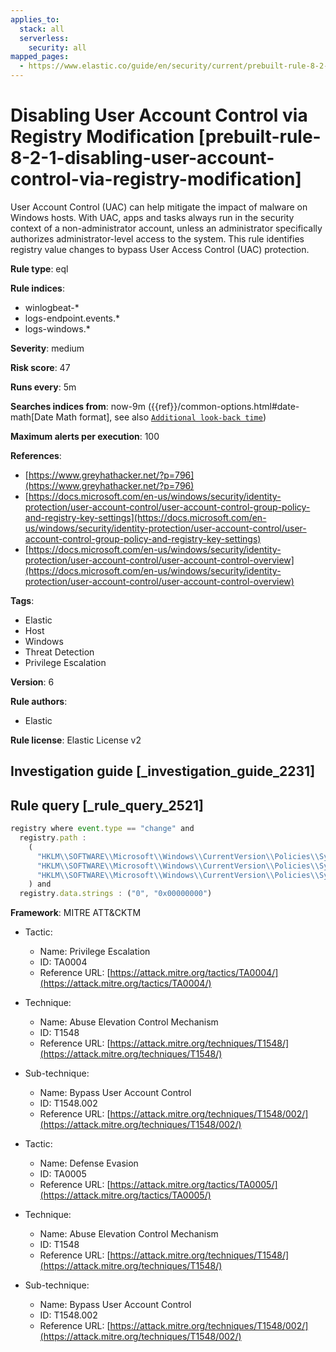 ```yaml
---
applies_to:
  stack: all
  serverless:
    security: all
mapped_pages:
  - https://www.elastic.co/guide/en/security/current/prebuilt-rule-8-2-1-disabling-user-account-control-via-registry-modification.html
---
```


# Disabling User Account Control via Registry Modification [prebuilt-rule-8-2-1-disabling-user-account-control-via-registry-modification]

User Account Control (UAC) can help mitigate the impact of malware on Windows hosts. With UAC, apps and tasks always run in the security context of a non-administrator account, unless an administrator specifically authorizes administrator-level access to the system. This rule identifies registry value changes to bypass User Access Control (UAC) protection.

**Rule type**: eql

**Rule indices**:

* winlogbeat-*
* logs-endpoint.events.*
* logs-windows.*

**Severity**: medium

**Risk score**: 47

**Runs every**: 5m

**Searches indices from**: now-9m ({{ref}}/common-options.html#date-math[Date Math format], see also [`Additional look-back time`](docs-content://solutions/security/detect-and-alert/create-detection-rule.md#rule-schedule))

**Maximum alerts per execution**: 100

**References**:

* [https://www.greyhathacker.net/?p=796](https://www.greyhathacker.net/?p=796)
* [https://docs.microsoft.com/en-us/windows/security/identity-protection/user-account-control/user-account-control-group-policy-and-registry-key-settings](https://docs.microsoft.com/en-us/windows/security/identity-protection/user-account-control/user-account-control-group-policy-and-registry-key-settings)
* [https://docs.microsoft.com/en-us/windows/security/identity-protection/user-account-control/user-account-control-overview](https://docs.microsoft.com/en-us/windows/security/identity-protection/user-account-control/user-account-control-overview)

**Tags**:

* Elastic
* Host
* Windows
* Threat Detection
* Privilege Escalation

**Version**: 6

**Rule authors**:

* Elastic

**Rule license**: Elastic License v2

## Investigation guide [_investigation_guide_2231]



## Rule query [_rule_query_2521]

```js
registry where event.type == "change" and
  registry.path :
    (
      "HKLM\\SOFTWARE\\Microsoft\\Windows\\CurrentVersion\\Policies\\System\\EnableLUA",
      "HKLM\\SOFTWARE\\Microsoft\\Windows\\CurrentVersion\\Policies\\System\\ConsentPromptBehaviorAdmin",
      "HKLM\\SOFTWARE\\Microsoft\\Windows\\CurrentVersion\\Policies\\System\\PromptOnSecureDesktop"
    ) and
  registry.data.strings : ("0", "0x00000000")
```

**Framework**: MITRE ATT&CKTM

* Tactic:

    * Name: Privilege Escalation
    * ID: TA0004
    * Reference URL: [https://attack.mitre.org/tactics/TA0004/](https://attack.mitre.org/tactics/TA0004/)

* Technique:

    * Name: Abuse Elevation Control Mechanism
    * ID: T1548
    * Reference URL: [https://attack.mitre.org/techniques/T1548/](https://attack.mitre.org/techniques/T1548/)

* Sub-technique:

    * Name: Bypass User Account Control
    * ID: T1548.002
    * Reference URL: [https://attack.mitre.org/techniques/T1548/002/](https://attack.mitre.org/techniques/T1548/002/)

* Tactic:

    * Name: Defense Evasion
    * ID: TA0005
    * Reference URL: [https://attack.mitre.org/tactics/TA0005/](https://attack.mitre.org/tactics/TA0005/)

* Technique:

    * Name: Abuse Elevation Control Mechanism
    * ID: T1548
    * Reference URL: [https://attack.mitre.org/techniques/T1548/](https://attack.mitre.org/techniques/T1548/)

* Sub-technique:

    * Name: Bypass User Account Control
    * ID: T1548.002
    * Reference URL: [https://attack.mitre.org/techniques/T1548/002/](https://attack.mitre.org/techniques/T1548/002/)



